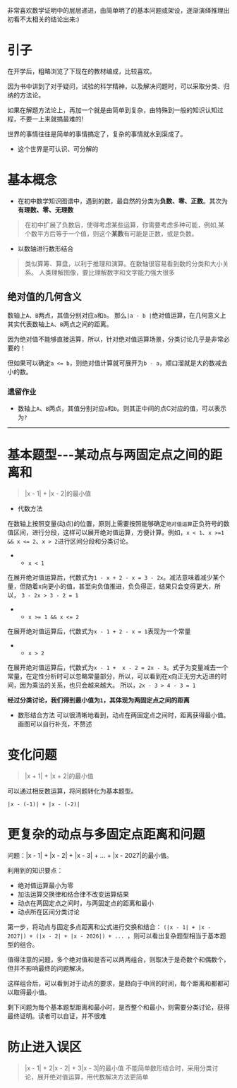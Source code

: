非常喜欢数学证明中的层层递进，由简单明了的基本问题或架设，逐渐演绎推理出初看不太相关的结论出来:)

# 引子
在开学后，粗略浏览了下现在的教材编成，比较喜欢。

因为书中讲到了对于疑问，试验的科学精神，以及解决问题时，可以采取分类、归纳的方法论。

如果在解题方法论上，再加一个就是由简单到复杂，由特殊到一般的知识认知过程，不要一上来就搞最难的!

世界的事情往往是简单的事情搞定了，复杂的事情就水到渠成了。

+ 这个世界是可认识、可分解的

# 基本概念

+ 在初中数学知识图谱中，遇到的数，最自然的分类为**负数、零、正数**。其次为**有理数、零、无理数**

>  在初中扩展了负数后，使得考虑某些运算，你需要考虑多种可能，例如,某个数平方后等于一个值，则这个**某数**有可能是正数，或是负数。

+ 以数轴进行数形结合

> 类似算筹、算盘，以利于推理和演算。在数轴很容易看到数的分类和大小关系。
> 人类理解图像，要比理解数字和文字能力强大很多

## 绝对值的几何含义
数轴上`A`、`B`两点，其值分别对应`a`和`b`。
那么`|a - b |`绝对值运算，在几何意义上其实代表数轴上`A`、`B`两点之间的距离。

因为绝对值不能够直接运算，所以，针对绝对值运算场景，分类讨论几乎是非常必要的！

但如果可以确定`a <= b`，则绝对值计算就可展开为`b - a`，顺口溜就是大的数减去小的数。


### 遗留作业
+ 数轴上`A`、`B`两点，其值分别对应`a`和`b`。则其正中间的点C对应的值，可以表示为`?`

---


# 基本题型---某动点与两固定点之间的距离和
> |x - 1| + |x - 2|的最小值


+ 代数方法

在数轴上按照变量(动点)的位置，原则上需要按照能够确定`绝对值运算`正负符号的数值区间，进行分段，这样可以展开绝对值运算，方便计算。例如，`x < 1`、`x >=1 && x <= 2`、`x > 2`进行区间分段和分类讨论。

+ + `x < 1`

在展开绝对值运算后，代数式为`1 - x + 2 - x = 3 - 2x`。减法意味着减少某个量，但随着x向更小的值，甚至向负值推进，负负得正，结果只会变得更大，所以， `3 - 2x > 3 - 2 = 1`

+ + `x >= 1 && x <= 2`

在展开绝对值运算后，代数式为`x - 1 + 2 - x = 1`表现为一个常量

+ + `x > 2`

在展开绝对值运算后，代数式为`x - 1 +  x - 2 = 2x - 3`。式子为变量减去一个常量，在定性分析时可以忽略常量部分，所以，可以看到在x向正无穷大迈进的时间，因为乘法的关系，也只会越来越大。
所以，`2x - 3 > 4 - 3 = 1`

**经过分类讨论，我们得到最小值为`1`，其体现为两固定点之间的距离**


+ 数形结合方法
可以很清晰地看到，动点在两固定点之间时，距离获得最小值。画图可以自行补充，不赘述

# 变化问题
> |x + 1| + |x + 2|的最小值

可以通过相反数运算，将问题转化为基本题型。 

`|x - (-1)| + |x - (-2)|`

# 更复杂的动点与多固定点距离和问题
问题：|x - 1| + |x - 2| + |x - 3| + ... + |x - 2027|的最小值。

利用到的知识要点：
+ 绝对值运算最小为零
+ 加法运算交换律和结合律不改变运算结果
+ 动点在两固定点之间时，与两固定点的距离和最小
+ 动点所在区间分类讨论

第一步，将动点与固定多点距离和公式进行交换和结合：
`(|x - 1| + |x - 2027|) + (|x - 2| + |x - 2026|) + ... `，则可以看出复杂题型相当于基本题型的组合。

值得注意的问题，多个绝对值和是否可以两两组合，则取决于是奇数个和偶数个，但并不影响最终的问题解决。

这样组合后，可以看到对于动点的要求，是趋向于中间的时间，每个距离和都都可以取得最小值。

剩下问题为每个基本题型距离和最小时，是否整个和最小，则需要分类讨论，获得最终证明。读者可以自证，并不很难


# 防止进入误区
> |x - 1| + 2|x - 2| + 3|x - 3|的最小值
不能简单数形结合时，采用分类讨论，展开绝对值运算，用代数解决方法更简单